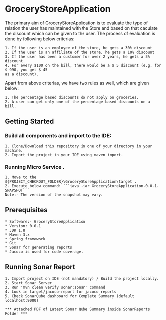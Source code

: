 # GroceryStoreApplication
The primary aim of GroceryStoreApplication is to evaluate the type of relation the user has maintained with the Store and based on that caculate the discount which can be given to the user. 
The process of evaluation is done by following below criterias:

    1. If the user is an employee of the store, he gets a 30% discount
    2. If the user is an affiliate of the store, he gets a 10% discount
    3. If the user has been a customer for over 2 years, he gets a 5% discount.
    4. For every $100 on the bill, there would be a $ 5 discount (e.g. for $ 990, you get $ 45
    as a discount).
    
Apart from above criterias, we have two rules as well, which are given below:

    1. The percentage based discounts do not apply on groceries.
    2. A user can get only one of the percentage based discounts on a bill.
    
 
## Getting Started  
  
### Build all components and import to the IDE: 
  
  
    1. Clone/Download this repository in one of your directory in your machine.
    2. Import the project in your IDE using maven import.  
  
###  Running Micro Service  .
  
  
	1. Move to the ${PROJECT_CHECKOUT_FOLDER}\GroceryStoreApplication\target .    
	2. Execute below command: ```java -jar GroceryStoreApplication-0.0.1-SNAPSHOT```  
	Note:- The version of the snapshot may vary.  
  
## Prerequisites  
  
	* Software:- GroceryStoreApplication  
 	* Version: 0.0.1  
	* JDK 1.8  
	* Maven 3.x  
	* Spring framework.  
	* Git  
	* Sonar for generating reports  
	* Jacoco is used for code coverage.  
  
  
## Running Sonar Report  
  
	1. Import project on IDE (not mandatory) / Build the project locally.  
    2. Start Sonar Server
    3. Run 'mvn clean verify sonar:sonar' command
    4. Look in target/jacoco-report for jacoco reports
    5. Check SonarQube dashboard for Complete Summary (default localhost:9000)
    
    *** Attached PDF of Latest Sonar Qube Summary inside SonarReports Folder ***
